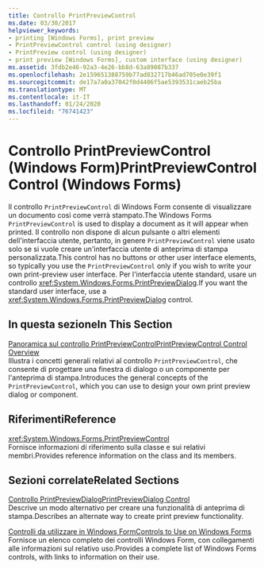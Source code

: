 ```yaml
---
title: Controllo PrintPreviewControl
ms.date: 03/30/2017
helpviewer_keywords:
- printing [Windows Forms], print preview
- PrintPreviewControl control (using designer)
- PrintPreview control (using designer)
- print preview [Windows Forms], custom interface (using designer)
ms.assetid: 3fdb2e46-92a3-4e26-bb8d-63a89087b337
ms.openlocfilehash: 2e159651388759b77ad832717b46ad705e0e39f1
ms.sourcegitcommit: de17a7a0a37042f0d4406f5ae5393531caeb25ba
ms.translationtype: MT
ms.contentlocale: it-IT
ms.lasthandoff: 01/24/2020
ms.locfileid: "76741423"
---
```

# <a name="printpreviewcontrol-control-windows-forms"></a><span data-ttu-id="e23e3-102">Controllo PrintPreviewControl (Windows Form)</span><span class="sxs-lookup"><span data-stu-id="e23e3-102">PrintPreviewControl Control (Windows Forms)</span></span>
<span data-ttu-id="e23e3-103">Il controllo `PrintPreviewControl` di Windows Form consente di visualizzare un documento così come verrà stampato.</span><span class="sxs-lookup"><span data-stu-id="e23e3-103">The Windows Forms `PrintPreviewControl` is used to display a document as it will appear when printed.</span></span> <span data-ttu-id="e23e3-104">Il controllo non dispone di alcun pulsante o altri elementi dell'interfaccia utente, pertanto, in genere `PrintPreviewControl` viene usato solo se si vuole creare un'interfaccia utente di anteprima di stampa personalizzata.</span><span class="sxs-lookup"><span data-stu-id="e23e3-104">This control has no buttons or other user interface elements, so typically you use the `PrintPreviewControl` only if you wish to write your own print-preview user interface.</span></span> <span data-ttu-id="e23e3-105">Per l'interfaccia utente standard, usare un controllo <xref:System.Windows.Forms.PrintPreviewDialog>.</span><span class="sxs-lookup"><span data-stu-id="e23e3-105">If you want the standard user interface, use a <xref:System.Windows.Forms.PrintPreviewDialog> control.</span></span>  
  
## <a name="in-this-section"></a><span data-ttu-id="e23e3-106">In questa sezione</span><span class="sxs-lookup"><span data-stu-id="e23e3-106">In This Section</span></span>  
 [<span data-ttu-id="e23e3-107">Panoramica sul controllo PrintPreviewControl</span><span class="sxs-lookup"><span data-stu-id="e23e3-107">PrintPreviewControl Control Overview</span></span>](printpreviewcontrol-control-overview-windows-forms.md)  
 <span data-ttu-id="e23e3-108">Illustra i concetti generali relativi al controllo `PrintPreviewControl`, che consente di progettare una finestra di dialogo o un componente per l'anteprima di stampa.</span><span class="sxs-lookup"><span data-stu-id="e23e3-108">Introduces the general concepts of the `PrintPreviewControl`, which you can use to design your own print preview dialog or component.</span></span>  
  
## <a name="reference"></a><span data-ttu-id="e23e3-109">Riferimenti</span><span class="sxs-lookup"><span data-stu-id="e23e3-109">Reference</span></span>  
 <xref:System.Windows.Forms.PrintPreviewControl>  
 <span data-ttu-id="e23e3-110">Fornisce informazioni di riferimento sulla classe e sui relativi membri.</span><span class="sxs-lookup"><span data-stu-id="e23e3-110">Provides reference information on the class and its members.</span></span>  
  
## <a name="related-sections"></a><span data-ttu-id="e23e3-111">Sezioni correlate</span><span class="sxs-lookup"><span data-stu-id="e23e3-111">Related Sections</span></span>  
 [<span data-ttu-id="e23e3-112">Controllo PrintPreviewDialog</span><span class="sxs-lookup"><span data-stu-id="e23e3-112">PrintPreviewDialog Control</span></span>](printpreviewdialog-control-windows-forms.md)  
 <span data-ttu-id="e23e3-113">Descrive un modo alternativo per creare una funzionalità di anteprima di stampa.</span><span class="sxs-lookup"><span data-stu-id="e23e3-113">Describes an alternate way to create print preview functionality.</span></span>  
  
 [<span data-ttu-id="e23e3-114">Controlli da utilizzare in Windows Form</span><span class="sxs-lookup"><span data-stu-id="e23e3-114">Controls to Use on Windows Forms</span></span>](controls-to-use-on-windows-forms.md)  
 <span data-ttu-id="e23e3-115">Fornisce un elenco completo dei controlli Windows Form, con collegamenti alle informazioni sul relativo uso.</span><span class="sxs-lookup"><span data-stu-id="e23e3-115">Provides a complete list of Windows Forms controls, with links to information on their use.</span></span>
